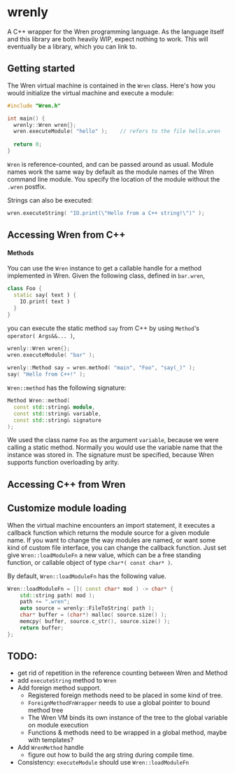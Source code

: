 
# wrenly

A C++ wrapper for the Wren programming language. As the language itself and this library are both heavily WIP, expect nothing to work. This will eventually be a library, which you can link to.

## Getting started

The Wren virtual machine is contained in the `Wren` class. Here's how you would initialize the virtual machine and execute a module:

```cpp
#include "Wren.h"

int main() {
  wrenly::Wren wren{};
  wren.executeModule( "hello" );	// refers to the file hello.wren
  
  return 0;
}
```

`Wren` is reference-counted, and can be passed around as usual. Module names work the same way by default as the module names of the Wren command line module. You specify the location of the module without the `.wren` postfix.

Strings can also be executed:

```cpp
wren.executeString( "IO.print(\"Hello from a C++ string!\")" );
```

## Accessing Wren from C++

#### Methods

You can use the `Wren` instance to get a callable handle for a method implemented in Wren. Given the following class, defined in `bar.wren`, 

```dart
class Foo {
  static say( text ) {
    IO.print( text )
  }
}
```

you can execute the static method `say` from C++ by using `Method`'s `operator( Args&&... )`,

```cpp
wrenly::Wren wren{};
wren.executeModule( "bar" );
    
wrenly::Method say = wren.method( "main", "Foo", "say(_)" );
say( "Hello from C++!" );
```

`Wren::method` has the following signature:
```cpp
Method Wren::method( 
  const std::string& module, 
  const std::string& variable,
  const std::string& signature
);
```

We used the class name `Foo` as the argument `variable`, because we were calling a static method. Normally you would use the variable name that the instance was stored in. The signature must be specified, because Wren supports function overloading by arity.

## Accessing C++ from Wren


## Customize module loading

When the virtual machine encounters an import statement, it executes a callback function which returns the module source for a given module name. If you want to change the way modules are named, or want some kind of custom file interface, you can change the callback function. Just set give `Wren::loadModuleFn` a new value, which can be a free standing function, or callable object of type `char*( const char* )`.

By default, `Wren::loadModuleFn` has the following value.

```cpp
Wren::loadModuleFn = []( const char* mod ) -> char* {
    std::string path( mod );
    path += ".wren";
    auto source = wrenly::FileToString( path );
    char* buffer = (char*) malloc( source.size() );
    memcpy( buffer, source.c_str(), source.size() );
    return buffer;
};
```

## TODO:

* get rid of repetition in the reference counting between Wren and Method
* add `executeString` method to `Wren`
* Add foreign method support.
  * Registered foreign methods need to be placed in some kind of tree.
  * `ForeignMethodFnWrapper` needs to use a global pointer to bound method tree
  * The Wren VM binds its own instance of the tree to the global variable on module execution
  * Functions & methods need to be wrapped in a global method, maybe with templates?
* Add `WrenMethod` handle
  * figure out how to build the arg string during compile time.
* Consistency: `executeModule` should use `Wren::loadModuleFn`
